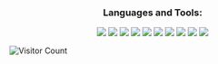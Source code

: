 <h3 align="Center">Languages and Tools:</h3>  
<p align="center">
<img src="https://img.shields.io/badge/C%2B%2B-00599C?style=for-the-badge&logo=c%2B%2B&logoColor=white">
<img src="https://img.shields.io/badge/Python-F7DF1E?style=for-the-badge&logo=python&logoColor=black">
<img src="https://img.shields.io/badge/Java-F89820?style=for-the-badge&logo=java&logoColor=white">
<img src="https://img.shields.io/badge/HTML5-FF0537?style=for-the-badge&logo=html5&logoColor=white">
<img src="https://img.shields.io/badge/CSS-0F81CC?&style=for-the-badge&logo=css3&logoColor=white">
<img src="https://img.shields.io/badge/JavaScript-F7DF1E?style=for-the-badge&logo=javascript&logoColor=black">
<img src="https://img.shields.io/badge/Heroku-430098?style=for-the-badge&logo=heroku&logoColor=white"> 
<img src="https://img.shields.io/badge/MongoDB-03AC13?style=for-the-badge&logo=mongodb&logoColor=white">
<img src="https://img.shields.io/badge/Discord.js-5865F2?style=for-the-badge&logo=discord&logoColor=white">
<img src="https://img.shields.io/badge/Node.js-6cc24a?style=for-the-badge&logo=node.js&logoColor=white">

![Visitor Count](https://profile-counter.glitch.me/vanthanyx/count.svg)
